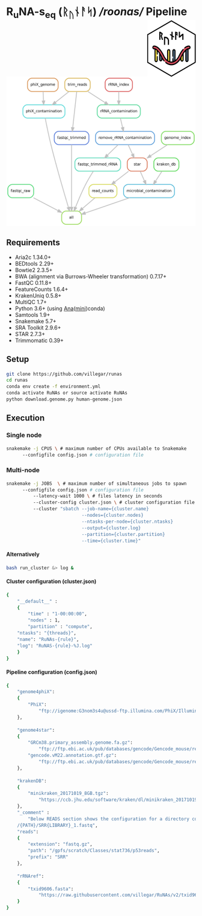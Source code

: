 
# R<sub>u</sub>NA-s<sub>eq</sub> (&#5809;<sub>&#5794;</sub>&#5822;&#5800;&#5835;) */roonas/* Pipeline <img src="images/logo.png" alt="runas-logo" align="right" height=150px />

![Rule Graph](images/rule-graph.png?raw=true "Rule Graph")
## Requirements
-	Aria2c 1.34.0+
-	BEDtools 2.29+
-	Bowtie2 2.3.5+
-	BWA (alignment via Burrows-Wheeler transformation) 0.7.17+
-	FastQC 0.11.8+
-	FeatureCounts 1.6.4+
-	KrakenUniq 0.5.8+
-	MultiQC 1.7+
-	Python 3.6+ (using [Ana](https://anaconda.org)([mini](https://docs.conda.io/en/latest/miniconda.html))conda)
-	Samtools 1.9+
-	Snakemake 5.7+
-	SRA Toolkit 2.9.6+
-	STAR 2.7.3+
-	Trimmomatic 0.39+

## Setup
```bash
git clone https://github.com/villegar/runas
cd runas
conda env create -f environment.yml
conda activate RuNAs or source activate RuNAs
python download.genome.py human-genome.json
```

## Execution
### Single node
```bash
snakemake -j CPUS \ # maximum number of CPUs available to Snakemake
	  --configfile config.json # configuration file
```

### Multi-node
```bash
snakemake -j JOBS  \ # maximum number of simultaneous jobs to spawn
	  --configfile config.json # configuration file
          --latency-wait 1000 \ # files latency in seconds
          --cluster-config cluster.json \ # cluster configuration file
          --cluster "sbatch --job-name={cluster.name} 
                            --nodes={cluster.nodes} 
                            --ntasks-per-node={cluster.ntasks} 
                            --output={cluster.log} 
                            --partition={cluster.partition} 
                            --time={cluster.time}"
```
#### Alternatively
```bash
bash run_cluster &> log &
```

#### Cluster configuration (cluster.json)
```bash
{
    "__default__" :
    {
        "time" : "1-00:00:00",
        "nodes" : 1,
        "partition" : "compute",
	"ntasks": "{threads}",
	"name": "RuNAs-{rule}",
	"log": "RuNAS-{rule}-%J.log"
    }
}
```

#### Pipeline configuration (config.json)
```bash
{
    "genome4phiX":
    {
        "PhiX": 
            "ftp://igenome:G3nom3s4u@ussd-ftp.illumina.com/PhiX/Illumina/RTA/PhiX_Illumina_RTA.tar.gz"
    },

    "genome4star":
    {
        "GRCm38.primary_assembly.genome.fa.gz": 
            "ftp://ftp.ebi.ac.uk/pub/databases/gencode/Gencode_mouse/release_M22/GRCm38.primary_assembly.genome.fa.gz",
        "gencode.vM22.annotation.gtf.gz": 
            "ftp://ftp.ebi.ac.uk/pub/databases/gencode/Gencode_mouse/release_M22/gencode.vM22.annotation.gtf.gz"
    },

    "krakenDB":
    {
        "minikraken_20171019_8GB.tgz": 
            "https://ccb.jhu.edu/software/kraken/dl/minikraken_20171019_8GB.tgz"
    },
    "_comment" :
        "Below READS section shows the configuration for a directory containing reads in the format:
	/{PATH}/SRR{LIBRARY}_1.fastq",
    "reads":
    {
        "extension": "fastq.gz",
        "path": "/gpfs/scratch/Classes/stat736/p53reads",
        "prefix": "SRR"
    },

    "rRNAref":
    {
        "txid9606.fasta": 
            "https://raw.githubusercontent.com/villegar/RuNAs/v2/txid9606.fasta"
    }
}
```
